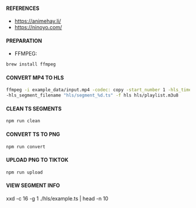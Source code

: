 #### REFERENCES
- https://animehay.li/
- https://ninoyo.com/

#### PREPARATION
- FFMPEG:
```bash
brew install ffmpeg
```

#### CONVERT MP4 TO HLS
```bash
ffmpeg -i example_data/input.mp4 -codec: copy -start_number 1 -hls_time 4 -hls_list_size 0 \
-hls_segment_filename "hls/segment_%d.ts" -f hls hls/playlist.m3u8
```

#### CLEAN TS SEGMENTS
```javascript
npm run clean
```

#### CONVERT TS TO PNG
```javascript
npm run convert
```

#### UPLOAD PNG TO TIKTOK
```javascript
npm run upload
```

#### VIEW SEGMENT INFO
xxd -c 16 -g 1 ./hls/example.ts | head -n 10
